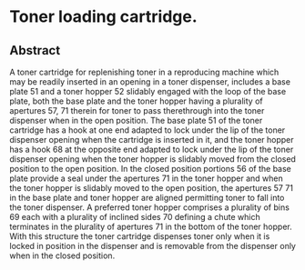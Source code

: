 # Toner loading cartridge.

## Abstract
A toner cartridge for replenishing toner in a reproducing machine which may be readily inserted in an opening in a toner dispenser, includes a base plate 51 and a toner hopper 52 slidably engaged with the loop of the base plate, both the base plate and the toner hopper having a plurality of apertures 57, 71 therein for toner to pass therethrough into the toner dispenser when in the open position. The base plate 51 of the toner cartridge has a hook at one end adapted to lock under the lip of the toner dispenser opening when the cartridge is inserted in it, and the toner hopper has a hook 68 at the opposite end adapted to lock under the lip of the toner dispenser opening when the toner hopper is slidably moved from the closed position to the open position. In the closed position portions 56 of the base plate provide a seal under the apertures 71 in the toner hopper and when the toner hopper is slidably moved to the open position, the apertures 57 71 in the base plate and toner hopper are aligned permitting toner to fall into the toner dispenser. A preferred toner hopper comprises a plurality of bins 69 each with a plurality of inclined sides 70 defining a chute which terminates in the plurality of apertures 71 in the bottom of the toner hopper. With this structure the toner cartridge dispenses toner only when it is locked in position in the dispenser and is removable from the dispenser only when in the closed position.